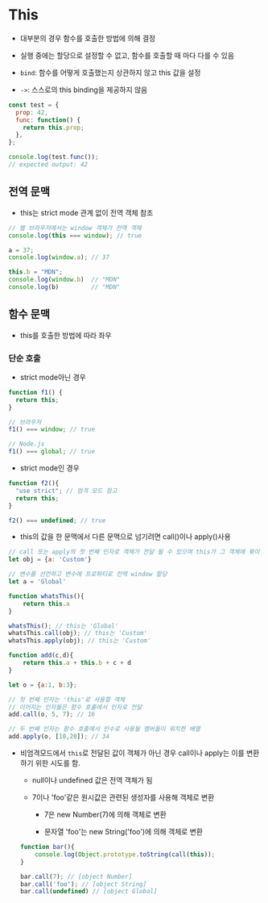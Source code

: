 # This

- 대부분의 경우 함수를 호출한 방법에 의해 결정

- 실행 중에는 할당으로 설정할 수 없고, 함수를 호출할 때 마다 다를 수 있음

- `bind`: 함수를 어떻게 호출했는지 상관하지 않고 this 값을 설정

- `->`: 스스로의 this binding을 제공하지 않음

```js
const test = {
  prop: 42,
  func: function() {
    return this.prop;
  },
};

console.log(test.func());
// expected output: 42
```

## 전역 문맥

- this는 strict mode 관계 없이 전역 객체 참조

```js
// 웹 브라우저에서는 window 객체가 전역 객체
console.log(this === window); // true

a = 37;
console.log(window.a); // 37

this.b = "MDN";
console.log(window.b)  // "MDN"
console.log(b)         // "MDN"
```

## 함수 문맥

- this를 호출한 방법에 따라 좌우

### 단순 호출

- strict mode아닌 경우

```js
function f1() {
  return this;
}

// 브라우저
f1() === window; // true

// Node.js
f1() === global; // true
```

- strict mode인 경우

```js
function f2(){
  "use strict"; // 엄격 모드 참고
  return this;
}

f2() === undefined; // true
```

- this의 값을 한 문맥에서 다른 문맥으로 넘기려면 call()이나 apply()사용

```js
// call 또는 apply의 첫 번째 인자로 객체가 전달 될 수 있으며 this가 그 객체에 묶이
let obj = {a: 'Custom'}

// 변수를 선언하고 변수에 프로퍼티로 전역 window 할당
let a = 'Global'

function whatsThis(){
    return this.a
}

whatsThis(); // this는 'Global'
whatsThis.call(obj); // this는 'Custom'
whatsThis.apply(obj); // this는 'Custom'
```

```js
function add(c,d){
    return this.a + this.b + c + d
}

let o = {a:1, b:3};

// 첫 번째 인자는 'this'로 사용할 객체
// 이어지는 인자들은 함수 호출에서 인자로 전달
add.call(o, 5, 7); // 16

// 두 번째 인자는 함수 호출에서 인수로 사용될 멤버들이 위치한 배열
add.apply(o, [10,20]); // 34
```

- 비엄격모드에서 `this`로 전달된 값이 객체가 아닌 경우 call이나 apply는 이를 변환하기 위한 시도를 함.
  
  - null이나 undefined 값은 전역 객체가 됨
  
  - 7이나 'foo'같은 원시값은 관련된 생성자를 사용해 객체로 변환
    
    - 7은 new Number(7)에 의해 객체로 변환
    
    - 문자열 'foo'는 new String('foo')에 의해 객체로 변환
  
  ```js
  function bar(){
      console.log(Object.prototype.toString(call(this));
  }
  
  bar.call(7); // [object Number]
  bar.call('foo'); // [object String]
  bar.call(undefined) // [object Global]
  ```
